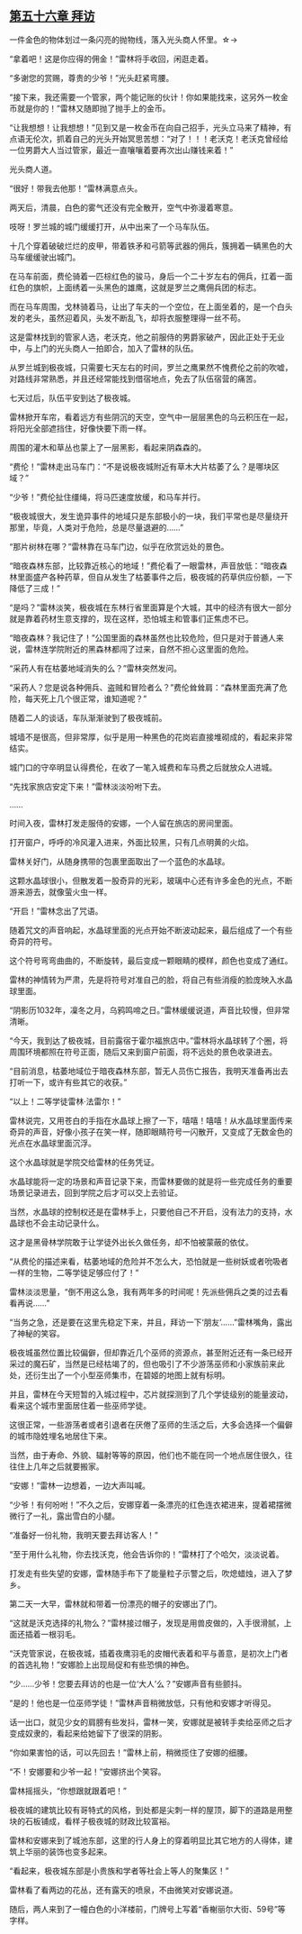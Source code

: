 ## [第五十六章 拜访](https://www.xxbiquge.com/11_11222/5428837.html)


  一件金色的物体划过一条闪亮的抛物线，落入光头商人怀里。☆→

  “拿着吧！这是你应得的佣金！”雷林将手收回，闲逛走着。

  “多谢您的赏赐，尊贵的少爷！”光头赶紧弯腰。

  “接下来，我还需要一个管家，两个能记账的伙计！你如果能找来，这另外一枚金币就是你的！”雷林又随即抛了抛手上的金币。

  “让我想想！让我想想！”见到又是一枚金币在向自己招手，光头立马来了精神，有点语无伦次，抓着自己的光头开始冥思苦想：“对了！！！老沃克！老沃克曾经给一位男爵大人当过管家，最近一直嚷嚷着要再次出山赚钱来着！”

  光头商人道。

  “很好！带我去他那！”雷林满意点头。

  两天后，清晨，白色的雾气还没有完全散开，空气中弥漫着寒意。

  吱呀！罗兰城的城门缓缓打开，从中出来了一个马车队伍。

  十几个穿着破破烂烂的皮甲，带着铁矛和弓箭等武器的佣兵，簇拥着一辆黑色的大马车缓缓驶出城门。

  在马车前面，费伦骑着一匹棕红色的骏马，身后一个二十岁左右的佣兵，扛着一面红色的旗帜，上面绣着一头黑色的雄鹰，这就是罗兰之鹰佣兵团的标志。

  而在马车周围，戈林骑着马，让出了车夫的一个空位，在上面坐着的，是一个白头发的老头，虽然迎着风，头发不断乱飞，却将衣服整理得一丝不苟。

  这是雷林找到的管家人选，老沃克，他之前服侍的男爵家破产，因此正处于无业中，与上门的光头商人一拍即合，加入了雷林的队伍。

  从罗兰城到极夜城，只需要七天左右的时间，罗兰之鹰果然不愧费伦之前的吹嘘，对路线非常熟悉，并且还经常能找到借宿地点，免去了队伍宿营的痛苦。

  七天过后，队伍平安到达了极夜城。

  雷林掀开车帘，看着远方有些阴沉的天空，空气中一层层黑色的乌云积压在一起，将阳光全部遮挡住，好像快要下雨一样。

  周围的灌木和草丛也蒙上了一层黑影，看起来阴森森的。

  “费伦！”雷林走出马车门：“不是说极夜城附近有草木大片枯萎了么？是哪块区域？”

  “少爷！”费伦扯住缰绳，将马匹速度放缓，和马车并行。

  “极夜城很大，发生诡异事件的地域只是东部极小的一块，我们平常也是尽量绕开那里，毕竟，人类对于危险，总是尽量退避的……”

  “那片树林在哪？”雷林靠在马车门边，似乎在欣赏远处的景色。

  “暗夜森林东部，比较靠近核心的地域！”费伦看了一眼雷林，声音放低：“暗夜森林里面盛产各种药草，但自从发生了枯萎事件之后，极夜城的药草供应份额，一下降低了三成！”

  “是吗？”雷林淡笑，极夜城在东林行省里面算是个大城，其中的经济有很大一部分就是靠着药材生意支撑的，现在这样，恐怕城主和管事们正焦虑不已。

  “暗夜森林？我记住了！”公国里面的森林虽然也比较危险，但只是对于普通人来说，雷林连学院附近的黑森林都闯了过来，自然不担心这里面的危险。

  “采药人有在枯萎地域消失的么？”雷林突然发问。

  “采药人？您是说各种佣兵、盗贼和冒险者么？”费伦耸耸肩：“森林里面充满了危险，每天死上几个很正常，谁知道呢？”

  随着二人的谈话，车队渐渐驶到了极夜城前。

  城墙不是很高，但非常厚，似乎是用一种黑色的花岗岩直接堆砌成的，看起来非常结实。

  城门口的守卒明显认得费伦，在收了一笔入城费和车马费之后就放众人进城。

  “先找家旅店安定下来！”雷林淡淡吩咐下去。

  ……

  时间入夜，雷林打发走服侍的安娜，一个人留在旅店的房间里面。

  打开窗户，呼呼的冷风灌入进来，外面比较黑，只有几点明黄的火焰。

  雷林关好门，从随身携带的包裹里面取出了一个蓝色的水晶球。

  这颗水晶球很小，但散发着一股奇异的光彩，玻璃中心还有许多金色的光点，不断游来游去，就像萤火虫一样。

  “开启！”雷林念出了咒语。

  随着咒文的声音响起，水晶球里面的光点开始不断波动起来，最后组成了一个有些奇异的符号。

  这个符号弯弯曲曲的，不断旋转，最后变成一颗眼睛的模样，颜色也变成了通红。

  雷林的神情转为严肃，先是将符号对准自己的脸，将自己有些消瘦的脸庞映入水晶球里面。

  “阴影历1032年，凜冬之月，乌鸦鸣啼之日。”雷林缓缓说道，声音比较慢，但非常清晰。

  “今天，我到达了极夜城，目前露宿于霍尔福旅店中。”雷林将水晶球转了个圈，将周围环境都照在符号正面，随后又来到窗户前面，将不远处的景色收录进去。

  “目前消息，枯萎地域位于暗夜森林东部，暂无人员伤亡报告，我明天准备再出去打听一下，或许有些其它的收获。”

  “以上！二等学徒雷林·法雷尔！”

  雷林说完，又用苍白的手指在水晶球上擦了一下，嘻嘻！嘻嘻！从水晶球里面传来奇异的声音，好像小孩子在笑一样，随即眼睛符号一闪散开，又变成了无数金色的光点在水晶球里面沉浮。

  这个水晶球就是学院交给雷林的任务凭证。

  水晶球能将一定的场景和声音记录下来，而雷林要做的就是将一些完成任务的重要场景记录进去，回到学院之后才可以交上去验证。

  当然，水晶球的控制权还是在雷林手上，只要他自己不开启，没有法力的支持，水晶球也不会主动记录什么。

  这才是黑骨林学院敢于让学徒外出长久做任务，却不怕被蒙蔽的依仗。

  “从费伦的描述来看，枯萎地域的危险并不怎么大，恐怕就是一些树妖或者吮吸者一样的生物，二等学徒足够应付了！”

  雷林淡淡思量，“倒不用这么急，我有两年多的时间呢！先派些佣兵之类的过去看看再说……”

  “当务之急，还是要在这里先稳定下来，并且，拜访一下‘朋友’……”雷林嘴角，露出了神秘的笑容。

  极夜城虽然位置比较偏僻，但却靠近几个巫师的资源点，甚至附近还有一条已经开采过的魔石矿，当然是已经枯竭了的，但也吸引了不少游荡巫师和小家族前来此处，还衍生出了一个小型巫师集市，在碧姬的地图上就有标明。

  并且，雷林在今天短暂的入城过程中，芯片就探测到了几个学徒级别的能量波动，看来这个城市里面居住着一些巫师学徒。

  这很正常，一些游荡者或者引退者在厌倦了巫师的生活之后，大多会选择一个偏僻的城市隐姓埋名地居住下来。

  当然，由于寿命、外貌、辐射等等的原因，他们也不能在同一个地点居住很久，往往住上几年之后就要搬家。

  “安娜！”雷林一边想着，一边大声叫喊。

  “少爷！有何吩咐！”不久之后，安娜穿着一条漂亮的红色连衣裙进来，提着裙摆微微行了一礼，露出雪白的小腿。

  “准备好一份礼物，我明天要去拜访客人！”

  “至于用什么礼物，你去找沃克，他会告诉你的！”雷林打了个哈欠，淡淡说着。

  打发走有些失望的安娜，雷林随手布下了能量粒子示警之后，吹熄蜡烛，进入了梦乡。

  第二天一大早，雷林就和带着一份漂亮的帽子的安娜出了门。

  “这就是沃克选择的礼物么？”雷林接过帽子，发现是用兽皮做的，入手很滑腻，上面还插着一根羽毛。

  “沃克管家说，在极夜城，插着夜鹰羽毛的皮帽代表着和平与善意，是初次上门者的首选礼物！”安娜脸上出现局促和有些恐惧的神色。

  “少……少爷！您要去拜访的也是一位‘大人’么？”安娜声音有些颤抖。

  “是的！他也是一位巫师学徒！”雷林声音稍微放低，只有他和安娜才听得见。

  话一出口，就见少女的肩膀有些发抖，雷林一笑，安娜就是被转手卖给巫师之后才变成奴隶的，看起来给她留下了很深的阴影。

  “你如果害怕的话，可以先回去！”雷林上前，稍微揽住了安娜的细腰。

  “不！安娜要和少爷一起！”安娜挤出个笑容。

  雷林摇摇头，“你想跟就跟着吧！”

  极夜城的建筑比较有哥特式的风格，到处都是尖刺一样的屋顶，脚下的道路是用整块的石板铺成，看样子极夜城的财政比较富裕。

  雷林和安娜来到了城池东部，这里的行人身上的穿着明显比其它地方的人得体，建筑上华丽的装饰也变多起来。

  “看起来，极夜城东部是小贵族和学者等社会上等人的聚集区！”

  雷林看了看两边的花丛，还有露天的喷泉，不由微笑对安娜说道。

  随后，两人来到了一幢白色的小洋楼前，门牌号上写着“香榭丽尔大街、59号”等字样。
